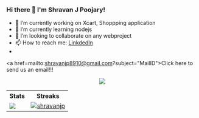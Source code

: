 ### Hi there 👋 I'm Shravan J Poojary! 

- 🔭 I’m currently working on Xcart, Shoppping application
- 🌱 I’m currently learning nodejs
- 👯 I’m looking to collaborate on any webproject
- 📫 How to reach me: [LinkdedIn](https://www.linkedin.com/in/shravan-j-poojary/)
- 
<a href=mailto:<nowiki>shravanjp8910@gmail.com?subject="MailID">Click here to send us an email!!!</a>

<div align="center"><img src="https://gpvc.arturio.dev/shravanjp"/></div>


<table>
 <tr>
  <th style="text-align:center">Stats</th>
   <th style="text-align:center">Streaks</th>
 </tr>
 
  <tr>
  <td><a href="https://github.com/shravanjp"><img src="https://github-readme-stats.vercel.app/api?username=shravanjp&show_icons=true&theme=radical&private=true"></a></td>
   <td><a href="https://github.com/shravanjp"><img align="center" src="https://github-readme-streak-stats.herokuapp.com?user=shravanjp&theme=dark&fire=DD2727&private=true"  alt="shravanjp" /></a></td>
 </tr>
 
</table>

<!-- [![Shravan J Poojary's GitHub stats](https://github-readme-stats.vercel.app/api?username=shravanjp&show_icons=true&theme=radical&private=true)](https://github.com/shravanjp) <a href="https://github.com/shravanjp"><img align="center" src="https://github-readme-streak-stats.herokuapp.com?user=shravanjp&theme=dark&fire=DD2727&private=true"  alt="shravanjp" /></a>
 
 -->
<!-- <h3 align="left">Streaks</h3> -->


<!-- <a href="https://github.com/shravanjp"><img align="center" src="https://github-readme-streak-stats.herokuapp.com?user=shravanjp&theme=dark&fire=DD2727&private=true"  alt="shravanjp" /></a> -->


<!--
[![GitHub Streak](https://github-readme-streak-stats.herokuapp.com/?user=shravanjp&theme=dark)](https://git.io/streak-stats)
<img src="https://github-readme-stats.vercel.app/api?username=shravanjp&show_icons=true&theme=ADD_THEME_HERE" width="400"> -->


<!--
**shravanjp/shravanjp** is a ✨ _special_ ✨ repository because its `README.md` (this file) appears on your GitHub profile.

Here are some ideas to get you started:

- 🔭 I’m currently working on ...
- 🌱 I’m currently learning ...
- 👯 I’m looking to collaborate on ...
- 🤔 I’m looking for help with ...
- 💬 Ask me about ...
- 📫 How to reach me: ...
- 😄 Pronouns: ...
- ⚡ Fun fact: ...
-->
